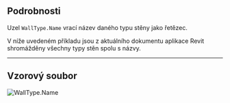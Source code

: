 ## Podrobnosti
Uzel `WallType.Name` vrací název daného typu stěny jako řetězec.

V níže uvedeném příkladu jsou z aktuálního dokumentu aplikace Revit shromážděny všechny typy stěn spolu s názvy.
___
## Vzorový soubor

![WallType.Name](./Revit.Elements.WallType.Name_img.jpg)
